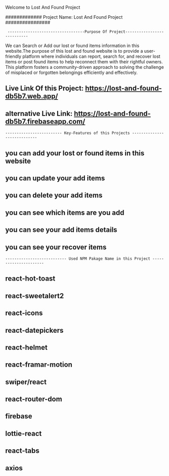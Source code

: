 
Welcome to Lost And Found Project

#############   Project Name: Lost And Found Project  ################

     ----------------------------------Purpose Of Project--------------------------- 

We can Search or Add our lost or found items information in this website.The purpose of this lost and found website is to provide a user-friendly platform where individuals can report, search for, and recover lost items or post found items to help reconnect them with their rightful owners. This platform fosters a community-driven approach to solving the challenge of misplaced or forgotten belongings efficiently and effectively.

## Live Link Of this Project: https://lost-and-found-db5b7.web.app/ 
## alternative Live Link: https://lost-and-found-db5b7.firebaseapp.com/

    ------------------------- Key-Features of this Projects ----------------------------
## you can add your lost or found items in this website
## you can update your add items
## you can delete your add items
## you can see which items are you add
## you can see your add items details
## you can see your recover items

    --------------------------- Used NPM Pakage Name in this Project ----------------------
## react-hot-toast
## react-sweetalert2
## react-icons
## react-datepickers
## react-helmet
## react-framar-motion
## swiper/react    
## react-router-dom
## firebase
## lottie-react
## react-tabs
## axios
